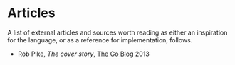 # Articles

A list of external articles and sources worth reading as either an inspiration
for the language, or as a reference for implementation, follows.

- Rob Pike, *The cover story*, [The Go Blog](http://blog.golang.org/cover) 2013
